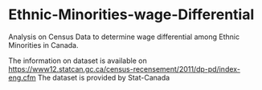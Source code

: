 # Ethnic-Minorities-wage-Differential
Analysis on Census Data to determine wage differential among Ethnic Minorities in Canada.

The information on dataset is available on https://www12.statcan.gc.ca/census-recensement/2011/dp-pd/index-eng.cfm
The dataset is provided by Stat-Canada
